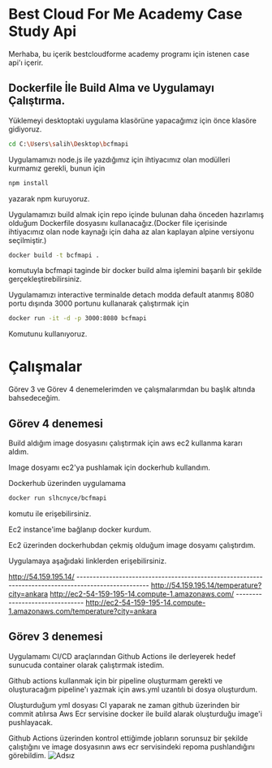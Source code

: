# Best Cloud For Me Academy Case Study Api

Merhaba, bu içerik bestcloudforme academy programı için istenen case api'ı içerir.

## Dockerfile İle Build Alma ve Uygulamayı Çalıştırma.

Yüklemeyi desktoptaki uygulama klasörüne yapacağımız için önce klasöre gidiyoruz.

```bash
cd C:\Users\salih\Desktop\bcfmapi
```

Uygulamamızı node.js ile yazdığımız için ihtiyacımız olan modülleri kurmamız gerekli, bunun için

```bash
npm install
```

yazarak npm kuruyoruz.

Uygulamamızı build almak için repo içinde bulunan daha önceden hazırlamış olduğum Dockerfile dosyasını kullanacağız.(Docker file içerisinde ihtiyacımız olan node kaynağı için daha az alan kaplayan alpine versiyonu seçilmiştir.)

```bash
docker build -t bcfmapi .
```

komutuyla bcfmapi taginde bir docker build alma işlemini başarılı bir şekilde gerçekleştirebilirsiniz.

Uygulamamızı interactive terminalde detach modda default atanmış 8080 portu dışında 3000 portunu kullanarak çalıştırmak için

```bash
docker run -it -d -p 3000:8080 bcfmapi
```
Komutunu kullanıyoruz.






# Çalışmalar
Görev 3 ve Görev 4 denemelerimden ve çalışmalarımdan bu başlık altında bahsedeceğim.

## Görev 4 denemesi
Build aldığım image dosyasını çalıştırmak için aws ec2 kullanma kararı aldım.

Image dosyamı ec2'ya pushlamak için dockerhub kullandım.

Dockerhub üzerinden uygulamama

```bash
docker run slhcnyce/bcfmapi
```
komutu ile erişebilirsiniz.

Ec2 instance'ime bağlanıp docker kurdum.

Ec2 üzerinden dockerhubdan çekmiş olduğum image dosyamı çalıştırdım.

Uygulamaya aşağıdaki linklerden erişebilirsiniz.

http://54.159.195.14/    ----------------------------------------------------------------------------------------------------  http://54.159.195.14/temperature?city=ankara
http://ec2-54-159-195-14.compute-1.amazonaws.com/   -------------------------------   http://ec2-54-159-195-14.compute-1.amazonaws.com/temperature?city=ankara

## Görev 3 denemesi
Uygulamamı CI/CD araçlarından Github Actions ile derleyerek hedef sunucuda container olarak çalıştırmak istedim.

Github actions kullanmak için bir pipeline oluşturmam gerekti ve oluşturacağım pipeline'ı yazmak için aws.yml uzantılı bi dosya oluşturdum.

Oluşturduğum yml dosyası CI yaparak ne zaman github üzerinden bir commit atılırsa Aws Ecr servisine docker ile build alarak oluşturduğu image'i pushlayacak.

Github Actions üzerinden kontrol ettiğimde jobların sorunsuz bir şekilde çalıştığını ve image dosyasının aws ecr servisindeki repoma pushlandığını görebildim.
![Adsız](https://user-images.githubusercontent.com/97128581/152684617-cb4fae9c-b19a-4dc9-ae50-10a1475c9cec.png)
